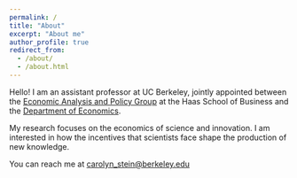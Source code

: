 ```yaml
---
permalink: /
title: "About"
excerpt: "About me"
author_profile: true
redirect_from: 
  - /about/
  - /about.html
---
```


Hello! I am an assistant professor at UC Berkeley, jointly appointed between the [Economic Analysis and Policy Group](https://haas.berkeley.edu/eap/) at the Haas School of Business and the [Department of Economics](https://www.econ.berkeley.edu/).

My research focuses on the economics of science and innovation. I am interested in how the incentives that scientists face shape the production of new knowledge.

You can reach me at carolyn_stein@berkeley.edu


